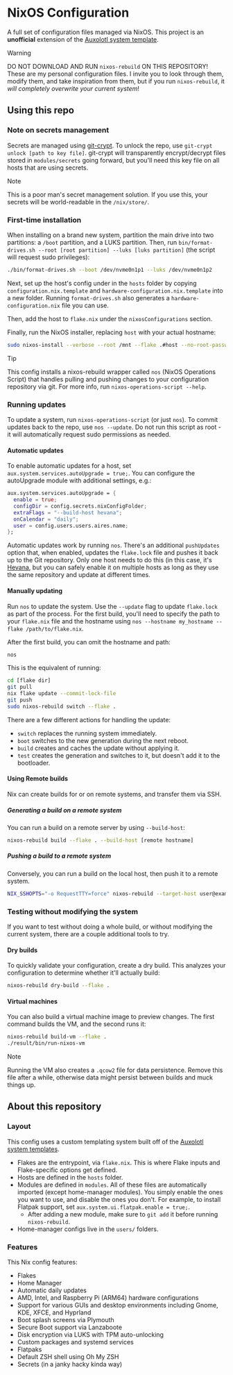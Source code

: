 # NixOS Configuration

A full set of configuration files managed via NixOS. This project is an **unofficial** extension of the [Auxolotl system template](https://git.auxolotl.org/auxolotl/templates).

> [!WARNING]
> DO NOT DOWNLOAD AND RUN `nixos-rebuild` ON THIS REPOSITORY! These are my personal configuration files. I invite you to look through them, modify them, and take inspiration from them, but if you run `nixos-rebuild`, it _will completely overwrite your current system_!

## Using this repo

### Note on secrets management

Secrets are managed using [git-crypt](https://github.com/AGWA/git-crypt). To unlock the repo, use `git-crypt unlock [path to key file]`. git-crypt will transparently encrypt/decrypt files stored in `modules/secrets` going forward, but you'll need this key file on all hosts that are using secrets.

> [!NOTE]
> This is a poor man's secret management solution. If you use this, your secrets will be world-readable in the `/nix/store/`.

### First-time installation

When installing on a brand new system, partition the main drive into two partitions: a `/boot` partition, and a LUKS partition. Then, run `bin/format-drives.sh --root [root partition] --luks [luks partition]` (the script will request sudo privileges):

```sh
./bin/format-drives.sh --boot /dev/nvme0n1p1 --luks /dev/nvme0n1p2 
```

Next, set up the host's config under in the `hosts` folder by copying `configuration.nix.template` and `hardware-configuration.nix.template` into a new folder. Running `format-drives.sh` also generates a `hardware-configuration.nix` file you can use.

Then, add the host to `flake.nix` under the `nixosConfigurations` section.

Finally, run the NixOS installer, replacing `host` with your actual hostname:

```sh
sudo nixos-install --verbose --root /mnt --flake .#host --no-root-password
``` 

> [!TIP]
> This config installs a nixos-rebuild wrapper called `nos` (NixOS Operations Script) that handles pulling and pushing changes to your configuration repository via git. For more info, run `nixos-operations-script --help`.

### Running updates

To update a system, run `nixos-operations-script` (or just `nos`). To commit updates back to the repo, use `nos --update`. Do not run this script as root - it will automatically request sudo permissions as needed.

#### Automatic updates

To enable automatic updates for a host, set `aux.system.services.autoUpgrade = true;`. You can configure the autoUpgrade module with additional settings, e.g.:

```nix
aux.system.services.autoUpgrade = {
  enable = true;
  configDir = config.secrets.nixConfigFolder;
  extraFlags = "--build-host hevana";
  onCalendar = "daily";
  user = config.users.users.aires.name;
};
```

Automatic updates work by running `nos`. There's an additional `pushUpdates` option that, when enabled, updates the `flake.lock` file and pushes it back up to the Git repository. Only one host needs to do this (in this case, it's [Hevana](./hosts/Hevana), but you can safely enable it on multiple hosts as long as they use the same repository and update at different times.

#### Manually updating

Run `nos` to update the system. Use the `--update` flag to update `flake.lock` as part of the process. For the first build, you'll need to specify the path to your `flake.nix` file and the hostname using `nos --hostname my_hostname --flake /path/to/flake.nix`.

After the first build, you can omit the hostname and path:

```sh
nos
```

This is the equivalent of running:

```sh 
cd [flake dir]
git pull
nix flake update --commit-lock-file
git push
sudo nixos-rebuild switch --flake .
```

There are a few different actions for handling the update:

- `switch` replaces the running system immediately.
- `boot` switches to the new generation during the next reboot.
- `build` creates and caches the update without applying it.
- `test` creates the generation and switches to it, but doesn't add it to the bootloader.

#### Using Remote builds

Nix can create builds for or on remote systems, and transfer them via SSH.

##### Generating a build on a remote system

You can run a build on a remote server by using `--build-host`:

```sh
nixos-rebuild build --flake . --build-host [remote hostname]
```

##### Pushing a build to a remote system

Conversely, you can run a build on the local host, then push it to a remote system.

```sh
NIX_SSHOPTS="-o RequestTTY=force" nixos-rebuild --target-host user@example.com --use-remote-sudo switch
```

### Testing without modifying the system

If you want to test without doing a whole build, or without modifying the current system, there are a couple additional tools to try.

#### Dry builds

To quickly validate your configuration, create a dry build. This analyzes your configuration to determine whether it'll actually build:

```zsh
nixos-rebuild dry-build --flake .
```

#### Virtual machines

You can also build a virtual machine image to preview changes. The first command builds the VM, and the second runs it:

```zsh
nixos-rebuild build-vm --flake .
./result/bin/run-nixos-vm
```

> [!NOTE]
> Running the VM also creates a `.qcow2` file for data persistence. Remove this file after a while, otherwise data might persist between builds and muck things up.

## About this repository

### Layout

This config uses a custom templating system built off of the [Auxolotl system templates](https://git.auxolotl.org/auxolotl/templates).
- Flakes are the entrypoint, via `flake.nix`. This is where Flake inputs and Flake-specific options get defined.
- Hosts are defined in the `hosts` folder.
- Modules are defined in `modules`. All of these files are automatically imported (except home-manager modules). You simply enable the ones you want to use, and disable the ones you don't. For example, to install Flatpak support, set `aux.system.ui.flatpak.enable = true;`.
    - After adding a new module, make sure to `git add` it before running `nixos-rebuild`.
- Home-manager configs live in the `users/` folders.

### Features

This Nix config features:

- Flakes
- Home Manager
- Automatic daily updates
- AMD, Intel, and Raspberry Pi (ARM64) hardware configurations
- Support for various GUIs and desktop environments including Gnome, KDE, XFCE, and Hyprland
- Boot splash screens via Plymouth
- Secure Boot support via Lanzaboote
- Disk encryption via LUKS with TPM auto-unlocking
- Custom packages and systemd services
- Flatpaks
- Default ZSH shell using Oh My ZSH
- Secrets (in a janky hacky kinda way)
